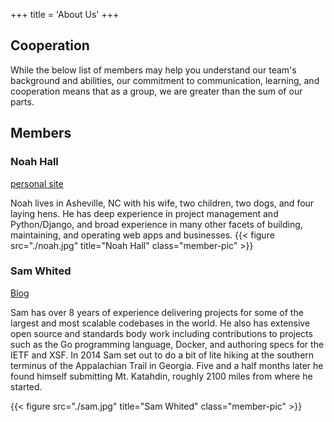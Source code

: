 +++
title = 'About Us'
+++

## Cooperation

While the below list of members may help you understand our team's background and abilities, our commitment to communication, learning, and cooperation means that as a group, we are greater than the sum of our parts.

## Members

### Noah Hall
[personal site](https://www.nthall.com)

Noah lives in Asheville, NC with his wife, two children, two dogs, and four laying hens. He has deep experience in project management and Python/Django, and broad experience in many other facets of building, maintaining, and operating web apps and businesses.
{{< figure src="./noah.jpg" title="Noah Hall" class="member-pic" >}}

### Sam Whited

[Blog](https://blog.samwhited.com)

Sam has over 8 years of experience delivering projects for some of the largest
and most scalable codebases in the world.
He also has extensive open source and standards body work including
contributions to projects such as the Go programming language, Docker, and
authoring specs for the IETF and XSF.
In 2014 Sam set out to do a bit of lite hiking at the southern terminus of the
Appalachian Trail in Georgia.
Five and a half months later he found himself submitting Mt. Katahdin, roughly
2100 miles from where he started.

{{< figure src="./sam.jpg" title="Sam Whited" class="member-pic" >}}
